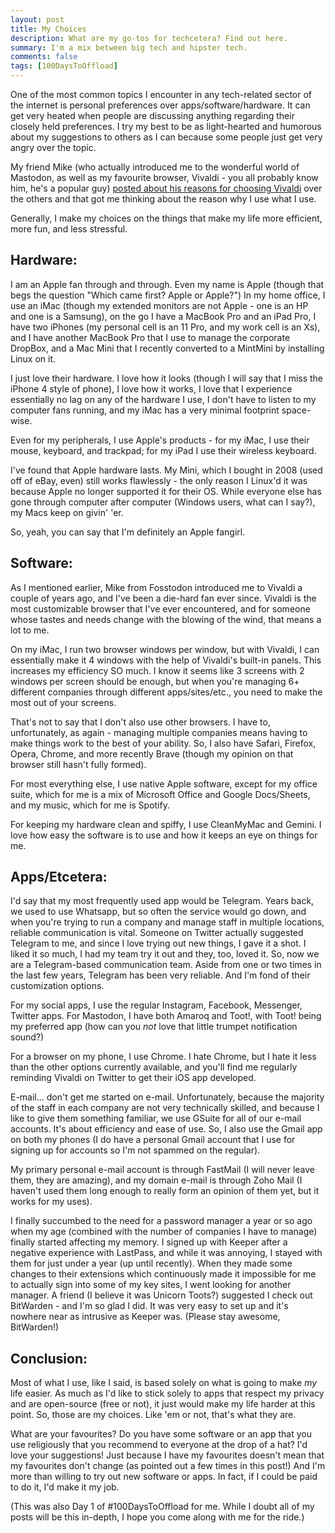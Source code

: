```yaml
---
layout: post
title: My Choices
description: What are my go-tos for techcetera? Find out here.
summary: I'm a mix between big tech and hipster tech.
comments: false
tags: [100DaysToOffload]
---
```


One of the most common topics I encounter in any tech-related sector of the internet is personal preferences over apps/software/hardware. It can get very heated when people are discussing anything regarding their closely held preferences. I try my best to be as light-hearted and humorous about my suggestions to others as I can because some people just get very angry over the topic.

My friend Mike (who actually introduced me to the wonderful world of Mastodon, as well as my favourite browser, Vivaldi - you all probably know him, he's a popular guy) [posted about his reasons for choosing Vivaldi](https://mikestone.me/vivaldi) over the others and that got me thinking about the reason why I use what I use.

Generally, I make my choices on the things that make my life more efficient, more fun, and less stressful.

Hardware:
---------

I am an Apple fan through and through. Even my name is Apple (though that begs the question "Which came first? Apple or Apple?") In my home office, I use an iMac (though my extended monitors are not Apple - one is an HP and one is a Samsung), on the go I have a MacBook Pro and an iPad Pro, I have two iPhones (my personal cell is an 11 Pro, and my work cell is an Xs), and I have another MacBook Pro that I use to manage the corporate DropBox, and a Mac Mini that I recently converted to a MintMini by installing Linux on it.

I just love their hardware. I love how it looks (though I will say that I miss the iPhone 4 style of phone), I love how it works, I love that I experience essentially no lag on any of the hardware I use, I don't have to listen to my computer fans running, and my iMac has a very minimal footprint space-wise.

Even for my peripherals, I use Apple's products - for my iMac, I use their mouse, keyboard, and trackpad; for my iPad I use their wireless keyboard.

I've found that Apple hardware lasts. My Mini, which I bought in 2008 (used off of eBay, even) still works flawlessly - the only reason I Linux'd it was because Apple no longer supported it for their OS. While everyone else has gone through computer after computer (Windows users, what can I say?), my Macs keep on givin' 'er.

So, yeah, you can say that I'm definitely an Apple fangirl.

Software:
---------

As I mentioned earlier, Mike from Fosstodon introduced me to Vivaldi a couple of years ago, and I've been a die-hard fan ever since. Vivaldi is the most customizable browser that I've ever encountered, and for someone whose tastes and needs change with the blowing of the wind, that means a lot to me.

On my iMac, I run two browser windows per window, but with Vivaldi, I can essentially make it 4 windows with the help of Vivaldi's built-in panels. This increases my efficiency SO much. I know it seems like 3 screens with 2 windows per screen should be enough, but when you're managing 6+ different companies through different apps/sites/etc., you need to make the most out of your screens.

That's not to say that I don't also use other browsers. I have to, unfortunately, as again - managing multiple companies means having to make things work to the best of your ability. So, I also have Safari, Firefox, Opera, Chrome, and more recently Brave (though my opinion on that browser still hasn't fully formed).

For most everything else, I use native Apple software, except for my office suite, which for me is a mix of Microsoft Office and Google Docs/Sheets, and my music, which for me is Spotify.

For keeping my hardware clean and spiffy, I use CleanMyMac and Gemini. I love how easy the software is to use and how it keeps an eye on things for me.

Apps/Etcetera:
--------------

I'd say that my most frequently used app would be Telegram. Years back, we used to use Whatsapp, but so often the service would go down, and when you're trying to run a company and manage staff in multiple locations, reliable communication is vital. Someone on Twitter actually suggested Telegram to me, and since I love trying out new things, I gave it a shot. I liked it so much, I had my team try it out and they, too, loved it. So, now we are a Telegram-based communication team. Aside from one or two times in the last few years, Telegram has been very reliable. And I'm fond of their customization options.

For my social apps, I use the regular Instagram, Facebook, Messenger, Twitter apps. For Mastodon, I have both Amaroq and Toot!, with Toot! being my preferred app (how can you *not* love that little trumpet notification sound?)

For a browser on my phone, I use Chrome. I hate Chrome, but I hate it less than the other options currently available, and you'll find me regularly reminding Vivaldi on Twitter to get their iOS app developed.

E-mail... don't get me started on e-mail. Unfortunately, because the majority of the staff in each company are not very technically skilled, and because I like to give them something familiar, we use GSuite for all of our e-mail accounts. It's about efficiency and ease of use. So, I also use the Gmail app on both my phones (I do have a personal Gmail account that I use for signing up for accounts so I'm not spammed on the regular).

My primary personal e-mail account is through FastMail (I will never leave them, they are amazing), and my domain e-mail is through Zoho Mail (I haven't used them long enough to really form an opinion of them yet, but it works for my uses).

I finally succumbed to the need for a password manager a year or so ago when my age (combined with the number of companies I have to manage) finally started affecting my memory. I signed up with Keeper after a negative experience with LastPass, and while it was annoying, I stayed with them for just under a year (up until recently). When they made some changes to their extensions which continuously made it impossible for me to actually sign into some of my key sites, I went looking for another manager. A friend (I believe it was Unicorn Toots?) suggested I check out BitWarden - and I'm so glad I did. It was very easy to set up and it's nowhere near as intrusive as Keeper was. (Please stay awesome, BitWarden!)

Conclusion:
-----------

Most of what I use, like I said, is based solely on what is going to make *my* life easier. As much as I'd like to stick solely to apps that respect my privacy and are open-source (free or not), it just would make my life harder at this point. So, those are my choices. Like 'em or not, that's what they are.

What are your favourites? Do you have some software or an app that you use religiously that you recommend to everyone at the drop of a hat? I'd love your suggestions! Just because I have my favourites doesn't mean that my favourites don't change (as pointed out a few times in this post!) And I'm more than willing to try out new software or apps. In fact, if I could be paid to do it, I'd make it my job.

(This was also Day 1 of #100DaysToOffload for me. While I doubt all of my posts will be this in-depth, I hope you come along with me for the ride.)
